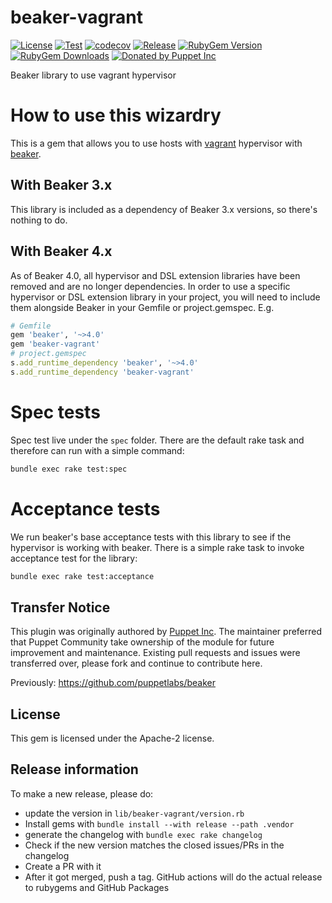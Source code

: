 # beaker-vagrant

[![License](https://img.shields.io/github/license/voxpupuli/beaker-vagrant.svg)](https://github.com/voxpupuli/beaker-vagrant/blob/master/LICENSE)
[![Test](https://github.com/voxpupuli/beaker-vagrant/actions/workflows/test.yml/badge.svg)](https://github.com/voxpupuli/beaker-vagrant/actions/workflows/test.yml)
[![codecov](https://codecov.io/gh/voxpupuli/beaker-vagrant/branch/master/graph/badge.svg?token=Mypkl78hvK)](https://codecov.io/gh/voxpupuli/beaker-vagrant)
[![Release](https://github.com/voxpupuli/beaker-vagrant/actions/workflows/release.yml/badge.svg)](https://github.com/voxpupuli/beaker-vagrant/actions/workflows/release.yml)
[![RubyGem Version](https://img.shields.io/gem/v/beaker-vagrant.svg)](https://rubygems.org/gems/beaker-vagrant)
[![RubyGem Downloads](https://img.shields.io/gem/dt/beaker-vagrant.svg)](https://rubygems.org/gems/beaker-vagrant)
[![Donated by Puppet Inc](https://img.shields.io/badge/donated%20by-Puppet%20Inc-fb7047.svg)](#transfer-notice)

Beaker library to use vagrant hypervisor

# How to use this wizardry

This is a gem that allows you to use hosts with [vagrant](docs/vagrant.md) hypervisor with [beaker](https://github.com/voxpupuli/beaker).

## With Beaker 3.x

This library is included as a dependency of Beaker 3.x versions, so there's nothing to do.

## With Beaker 4.x

As of Beaker 4.0, all hypervisor and DSL extension libraries have been removed and are no longer dependencies. In order to use a specific hypervisor or DSL extension library in your project, you will need to include them alongside Beaker in your Gemfile or project.gemspec. E.g.

~~~ruby
# Gemfile
gem 'beaker', '~>4.0'
gem 'beaker-vagrant'
# project.gemspec
s.add_runtime_dependency 'beaker', '~>4.0'
s.add_runtime_dependency 'beaker-vagrant'
~~~

# Spec tests

Spec test live under the `spec` folder. There are the default rake task and therefore can run with a simple command:
```bash
bundle exec rake test:spec
```

# Acceptance tests

We run beaker's base acceptance tests with this library to see if the hypervisor is working with beaker. There is a simple rake task to invoke acceptance test for the library:
```bash
bundle exec rake test:acceptance
```

## Transfer Notice

This plugin was originally authored by [Puppet Inc](http://puppet.com).
The maintainer preferred that Puppet Community take ownership of the module for future improvement and maintenance.
Existing pull requests and issues were transferred over, please fork and continue to contribute here.

Previously: https://github.com/puppetlabs/beaker

## License

This gem is licensed under the Apache-2 license.

## Release information

To make a new release, please do:
* update the version in `lib/beaker-vagrant/version.rb`
* Install gems with `bundle install --with release --path .vendor`
* generate the changelog with `bundle exec rake changelog`
* Check if the new version matches the closed issues/PRs in the changelog
* Create a PR with it
* After it got merged, push a tag. GitHub actions will do the actual release to rubygems and GitHub Packages
